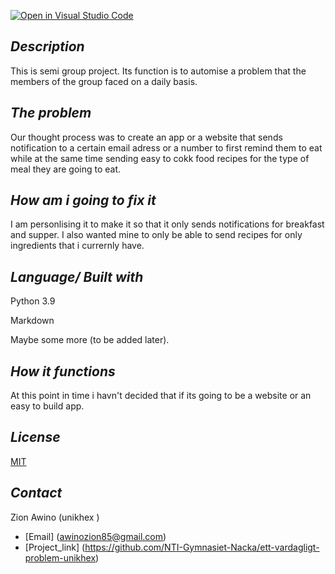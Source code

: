 [![Open in Visual Studio Code](https://classroom.github.com/assets/open-in-vscode-718a45dd9cf7e7f842a935f5ebbe5719a5e09af4491e668f4dbf3b35d5cca122.svg)](https://classroom.github.com/online_ide?assignment_repo_id=10934320&assignment_repo_type=AssignmentRepo)
## *Description*
This is semi group project. Its function is to automise a problem that the members of the group faced on a daily basis. 

## *The problem*
Our thought process was to create an app or a website that sends notification to a certain email adress or a number to first remind them to eat while at the same time sending easy to cokk food recipes for the type of meal they are going to eat. 

## *How am i going to fix it*
I am personlising it to make it so that it only sends notifications for breakfast and supper. I also wanted mine to only be able to send recipes for only ingredients that i currernly have.

## *Language/ Built with*

Python 3.9

Markdown

Maybe some more (to be added later).

## *How it functions*
At this point in time i havn't decided that if its going to be a website or an easy to build app. 

## *License*

[MIT](https://choosealicense.com/licenses/mit/)

## *Contact*

Zion Awino (unikhex )

- [Email] (awinozion85@gmail.com)
- [Project_link] (<https://github.com/NTI-Gymnasiet-Nacka/ett-vardagligt-problem-unikhex>)
